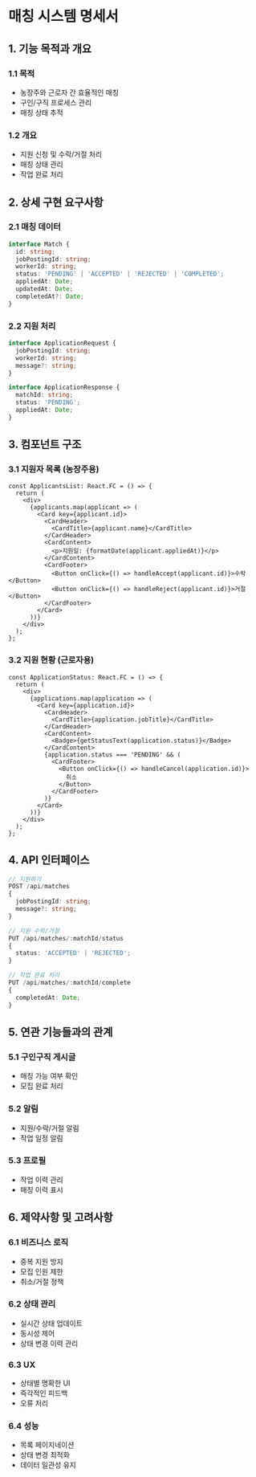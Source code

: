 # 매칭 시스템 명세서

## 1. 기능 목적과 개요
### 1.1 목적
  - 농장주와 근로자 간 효율적인 매칭
  - 구인/구직 프로세스 관리
  - 매칭 상태 추적

### 1.2 개요
  - 지원 신청 및 수락/거절 처리
  - 매칭 상태 관리
  - 작업 완료 처리

## 2. 상세 구현 요구사항
### 2.1 매칭 데이터
  ```typescript
  interface Match {
    id: string;
    jobPostingId: string;
    workerId: string;
    status: 'PENDING' | 'ACCEPTED' | 'REJECTED' | 'COMPLETED';
    appliedAt: Date;
    updatedAt: Date;
    completedAt?: Date;
  }
  ```

### 2.2 지원 처리
  ```typescript
  interface ApplicationRequest {
    jobPostingId: string;
    workerId: string;
    message?: string;
  }

  interface ApplicationResponse {
    matchId: string;
    status: 'PENDING';
    appliedAt: Date;
  }
  ```

## 3. 컴포넌트 구조
### 3.1 지원자 목록 (농장주용)
  ```tsx
  const ApplicantsList: React.FC = () => {
    return (
      <div>
        {applicants.map(applicant => (
          <Card key={applicant.id}>
            <CardHeader>
              <CardTitle>{applicant.name}</CardTitle>
            </CardHeader>
            <CardContent>
              <p>지원일: {formatDate(applicant.appliedAt)}</p>
            </CardContent>
            <CardFooter>
              <Button onClick={() => handleAccept(applicant.id)}>수락</Button>
              <Button onClick={() => handleReject(applicant.id)}>거절</Button>
            </CardFooter>
          </Card>
        ))}
      </div>
    );
  };
  ```

### 3.2 지원 현황 (근로자용)
  ```tsx
  const ApplicationStatus: React.FC = () => {
    return (
      <div>
        {applications.map(application => (
          <Card key={application.id}>
            <CardHeader>
              <CardTitle>{application.jobTitle}</CardTitle>
            </CardHeader>
            <CardContent>
              <Badge>{getStatusText(application.status)}</Badge>
            </CardContent>
            {application.status === 'PENDING' && (
              <CardFooter>
                <Button onClick={() => handleCancel(application.id)}>
                  취소
                </Button>
              </CardFooter>
            )}
          </Card>
        ))}
      </div>
    );
  };
  ```

## 4. API 인터페이스
  ```typescript
  // 지원하기
  POST /api/matches
  {
    jobPostingId: string;
    message?: string;
  }

  // 지원 수락/거절
  PUT /api/matches/:matchId/status
  {
    status: 'ACCEPTED' | 'REJECTED';
  }

  // 작업 완료 처리
  PUT /api/matches/:matchId/complete
  {
    completedAt: Date;
  }
  ```

## 5. 연관 기능들과의 관계
### 5.1 구인구직 게시글
  - 매칭 가능 여부 확인
  - 모집 완료 처리

### 5.2 알림
  - 지원/수락/거절 알림
  - 작업 일정 알림

### 5.3 프로필
  - 작업 이력 관리
  - 매칭 이력 표시

## 6. 제약사항 및 고려사항
### 6.1 비즈니스 로직
  - 중복 지원 방지
  - 모집 인원 제한
  - 취소/거절 정책

### 6.2 상태 관리
  - 실시간 상태 업데이트
  - 동시성 제어
  - 상태 변경 이력 관리

### 6.3 UX
  - 상태별 명확한 UI
  - 즉각적인 피드백
  - 오류 처리

### 6.4 성능
  - 목록 페이지네이션
  - 상태 변경 최적화
  - 데이터 일관성 유지 